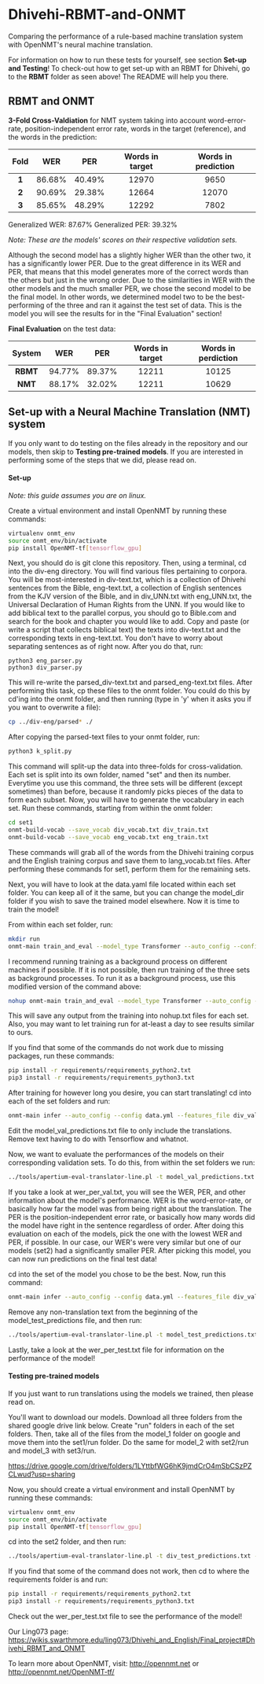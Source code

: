 # Dhivehi-RBMT-and-ONMT
Comparing the performance of a rule-based machine translation system with OpenNMT's neural machine translation.

For information on how to run these tests for yourself, see section **Set-up and Testing**! To check-out how to get set-up with an RBMT for Dhivehi, go to the **RBMT** folder as seen above! The README will help you there.

## RBMT and ONMT

**3-Fold Cross-Valdiation** for NMT system taking into account word-error-rate, position-independent error rate, words in the target (reference), and the words in the prediction:

| Fold    | WER           | PER     | Words in target | Words in prediction |
| :---:   |    :----:     |     :---:  |  :---:          | :---:         |
**1**| 86.68%  | 40.49%        | 12970      |  9650           |
**2**| 90.69%  | 29.38%        | 12664      |  12070          |
**3**| 85.65%  | 48.29%        | 12292      |  7802           |

Generalized WER: 87.67%
Generalized PER: 39.32%

*Note: These are the models' scores on their respective validation sets.*

Although the second model has a slightly higher WER than the other two, it has a significantly lower PER. Due to the great difference in its WER and PER, that means that this model generates more of the correct words than the others but just in the wrong order. Due to the similarities in WER with the other models and the much smaller PER, we chose the second model to be the final model. In other words, we determined model two to be the best-performing of the three and ran it against the test set of data. This is the model you will see the results for in the "Final Evaluation" section!

**Final Evaluation** on the test data:

| System      | WER | PER     | Words in target | Words in perdiction |
| :---:       |    :----:   |     :---:     |  :---:             | :---:         |
**RBMT**| 94.77%      | 89.37%       | 12211   |  10125           |
**NMT**| 88.17%   | 32.02%        | 12211      |  10629          |

## Set-up with a Neural Machine Translation (NMT) system

If you only want to do testing on the files already in the repository and our models, then skip to **Testing pre-trained models**. If you are interested in performing some of the steps that we did, please read on.

#### Set-up

*Note: this guide assumes you are on linux.*

Create a virtual environment and install OpenNMT by running these commands:

```bash
virtualenv onmt_env
source onmt_env/bin/activate
pip install OpenNMT-tf[tensorflow_gpu]
```

Next, you should do is git clone this repository. Then, using a terminal, cd into the div-eng directory. You will find various files pertaining to corpora. You will be most-interested in div-text.txt, which is a collection of Dhivehi sentences from the Bible, eng-text.txt, a collection of English sentences from the KJV version of the Bible, and in div_UNN.txt with eng_UNN.txt, the Universal Declaration of Human Rights from the UNN. If you would like to add biblical text to the parallel corpus, you should go to Bible.com and search for the book and chapter you would like to add. Copy and paste (or write a script that collects biblical text) the texts into div-text.txt and the corresponding texts in eng-text.txt. You don't have to worry about separating sentences as of right now. After you do that, run:

```python3
python3 eng_parser.py
python3 div_parser.py
```

This will re-write the parsed_div-text.txt and parsed_eng-text.txt files. After performing this task, cp these files to the onmt folder. You could do this by cd'ing into the onmt folder, and then running (type in 'y' when it asks you if you want to overwrite a file):

```bash
cp ../div-eng/parsed* ./
```

After copying the parsed-text files to your onmt folder, run:

```bash
python3 k_split.py
```

This command will split-up the data into three-folds for cross-validation. Each set is split into its own folder, named "set" and then its number. Everytime you use this command, the three sets will be different (except sometimes) than before, because it randomly picks pieces of the data to form each subset. Now, you will have to generate the vocabulary in each set. Run these commands, starting from within the onmt folder:

```bash
cd set1
onmt-build-vocab --save_vocab div_vocab.txt div_train.txt
onmt-build-vocab --save_vocab eng_vocab.txt eng_train.txt
```

These commands will grab all of the words from the Dhivehi training corpus and the English training corpus and save them to lang_vocab.txt files. After performing these commands for set1, perform them for the remaining sets.

Next, you will have to look at the data.yaml file located within each set folder. You can keep all of it the same, but you can change the model_dir folder if you wish to save the trained model elsewhere. Now it is time to train the model!

From within each set folder, run:

```bash
mkdir run
onmt-main train_and_eval --model_type Transformer --auto_config --config data.yml
```

I recommend running training as a background process on different machines if possible. If it is not possible, then run training of the three sets as background processes. To run it as a background process, use this modified version of the command above:

```bash
nohup onmt-main train_and_eval --model_type Transformer --auto_config --config data.yml &
```

This will save any output from the training into nohup.txt files for each set. Also, you may want to let training run for at-least a day to see results similar to ours.

If you find that some of the commands do not work due to missing packages, run these commands:

```bash
pip install -r requirements/requirements_python2.txt
pip3 install -r requirements/requirements_python3.txt
```

After training for however long you desire, you can start translating! cd into each of the set folders and run:

```bash
onmt-main infer --auto_config --config data.yml --features_file div_val.txt > model_val_predictions.txt
```

Edit the model_val_predictions.txt file to only include the translations. Remove text having to do with Tensorflow and whatnot.

Now, we want to evaluate the performances of the models on their corresponding validation sets. To do this, from within the set folders we run:

```bash
../tools/apertium-eval-translator-line.pl -t model_val_predictions.txt -r eng_val.txt | tee wer_per_val.txt
```

If you take a look at wer_per_val.txt, you will see the WER, PER, and other information about the model's performance. WER is the word-error-rate, or basically how far the model was from being right about the translation. The PER is the position-independent error rate, or basically how many words did the model have right in the sentence regardless of order. After doing this evaluation on each of the models, pick the one with the lowest WER and PER, if possible. In our case, our WER's were very similar but one of our models (set2) had a significantly smaller PER. After picking this model, you can now run predictions on the final test data!

cd into the set of the model you chose to be the best. Now, run this command:

```bash
onmt-main infer --auto_config --config data.yml --features_file div_val.txt > model_test_predictions.txt
```

Remove any non-translation text from the beginning of the model_test_predictions file, and then run:

```bash
../tools/apertium-eval-translator-line.pl -t model_test_predictions.txt -r eng_test.txt | tee wer_per_test.txt
```

Lastly, take a look at the wer_per_test.txt file for information on the performance of the model!

#### Testing pre-trained models

If you just want to run translations using the models we trained, then please read on.

You'll want to download our models. Download all three folders from the shared google drive link below. Create "run" folders in each of the set folders. Then, take all of the files from the model_1 folder on google and move them into the set1/run folder. Do the same for model_2 with set2/run and model_3 with set3/run.

https://drive.google.com/drive/folders/1LYttbfWG6hK9jmdCrO4mSbCSzPZCLwud?usp=sharing

Now, you should create a virtual environment and install OpenNMT by running these commands:

```bash
virtualenv onmt_env
source onmt_env/bin/activate
pip install OpenNMT-tf[tensorflow_gpu]
```

cd into the set2 folder, and then run:

```bash
../tools/apertium-eval-translator-line.pl -t div_test_predictions.txt -r eng_test.txt | tee wer_per_test.txt
```

If you find that some of the command does not work, then cd to where the requirements folder is and run:

```bash
pip install -r requirements/requirements_python2.txt
pip3 install -r requirements/requirements_python3.txt
```

Check out the wer_per_test.txt file to see the performance of the model!

Our Ling073 page: https://wikis.swarthmore.edu/ling073/Dhivehi_and_English/Final_project#Dhivehi_RBMT_and_ONMT

To learn more about OpenNMT, visit: http://opennmt.net or http://opennmt.net/OpenNMT-tf/
